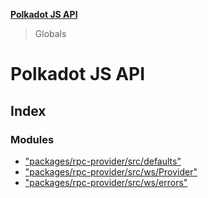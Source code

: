 **[Polkadot JS API](README.md)**

> Globals

# Polkadot JS API

## Index

### Modules

* ["packages/rpc-provider/src/defaults"](modules/_packages_rpc_provider_src_defaults_.md)
* ["packages/rpc-provider/src/ws/Provider"](modules/_packages_rpc_provider_src_ws_provider_.md)
* ["packages/rpc-provider/src/ws/errors"](modules/_packages_rpc_provider_src_ws_errors_.md)
